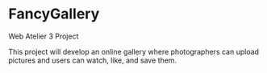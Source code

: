 # FancyGallery
Web Atelier 3 Project

This project will develop an online gallery where photographers can upload pictures and users can watch, like, and save them. 
